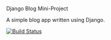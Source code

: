 Django Blog Mini-Project

A simple blog app written using Django.

[![Build Status](https://travis-ci.org/BrendanMolloy/django-blog.svg?branch=master)](https://travis-ci.org/BrendanMolloy/django-blog)
